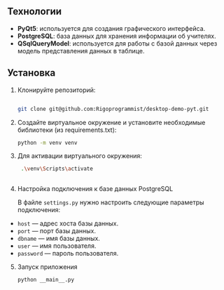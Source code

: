 


## Технологии
- **PyQt5**: используется для создания графического интерфейса.
- **PostgreSQL**: база данных для хранения информации об учителях.
- **QSqlQueryModel**: используется для работы с базой данных через модель представления данных в таблице.
## Установка

1. Клонируйте репозиторий:

   ```bash
   
   git clone git@github.com:Rigoprogrammist/desktop-demo-pyt.git
    ```
2. Создайте виртуальное окружение и установите необходимые библиотеки (из requirements.txt):

   ```bash
   python -m venv venv
   ```
3. Для активации виртуального окружения:

   ```bash
    .\venv\Scripts\activate
    
4. Настройка подключения к базе данных PostgreSQL

    В файле `settings.py` нужно настроить следующие параметры подключения:

- `host` — адрес хоста базы данных.
- `port` — порт базы данных.
- `dbname` — имя базы данных.
- `user` — имя пользователя.
- `password` — пароль пользователя.

5. Запуск приложения


    ```bash
    python __main__.py
    ```